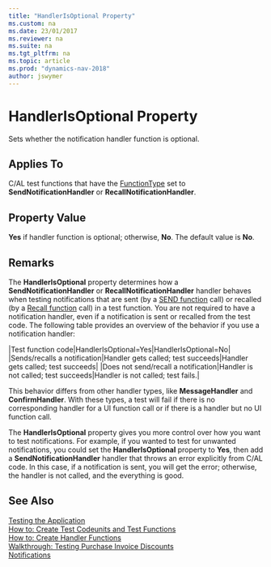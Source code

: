 ```yaml
---
title: "HandlerIsOptional Property"
ms.custom: na
ms.date: 23/01/2017
ms.reviewer: na
ms.suite: na
ms.tgt_pltfrm: na
ms.topic: article
ms.prod: "dynamics-nav-2018"
author: jswymer
---
```

# HandlerIsOptional Property
Sets whether the notification handler function is optional.  
  
## Applies To  
C/AL test functions that have the [FunctionType](FunctionType-Property--Test-Codeunits-.md) set to **SendNotificationHandler** or **RecallNotificationHandler**.  
  
## Property Value  
**Yes** if handler function is optional; otherwise, **No**. The default value is **No**.

## Remarks  
The **HandlerIsOptional** property determines how a **SendNotificationHandler** or **RecallNotificationHandler** handler behaves when testing notifications that are sent (by a [SEND function](function-notificationsend.md) call) or recalled (by a [Recall function](function-notificationrecall.md) call) in a test function. You are not required to have a notification handler, even if a notification is sent or recalled from the test code. The following table provides an overview of the behavior if you use a notification handler: 

|Test function code|HandlerIsOptional=Yes|HandlerIsOptional=No|
|Sends/recalls a notification|Handler gets called; test succeeds|Handler gets called; test succeeds|
|Does not send/recall a notification|Handler is not called; test succeeds|Handler is not called; test fails.|

This behavior differs from other handler types, like **MessageHandler** and **ConfirmHandler**. With these types, a test will fail if there is no corresponding handler for a UI function call or if there is a handler but no UI function call. 

The **HandlerIsOptional** property gives you more control over how you want to test notifications. For example, if you wanted to test for unwanted notifications, you could set the **HandlerIsOptional** property to **Yes**, then add a **SendNotificationHandler** handler that throws an error explicitly from C/AL code. In this case, if a notification is sent, you will get the error; otherwise, the handler is not called, and the everything is good. 
  
## See Also  
 [Testing the Application](Testing-the-Application.md)   
 [How to: Create Test Codeunits and Test Functions](How-to--Create-Test-Codeunits-and-Test-Functions.md)   
 [How to: Create Handler Functions](How-to--Create-Handler-Functions.md)   
 [Walkthrough: Testing Purchase Invoice Discounts](Walkthrough--Testing-Purchase-Invoice-Discounts.md)  
 [Notifications](notifications-developing.md)  